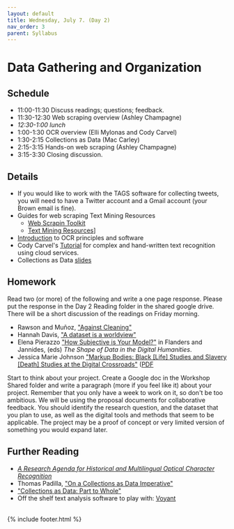 ```yaml
---
layout: default
title: Wednesday, July 7. (Day 2)
nav_order: 3
parent: Syllabus
---
```

# Data Gathering and Organization

## Schedule

* 11:00-11:30 Discuss readings; questions; feedback.
* 11:30-12:30 Web scraping overview (Ashley Champagne)
* _12:30-1:00 lunch_
* 1:00-1:30 OCR overview (Elli Mylonas and Cody Carvel)
* 1:30-2:15 Collections as Data (Mac Carley)
* 2:15-3:15 Hands-on web scraping (Ashley Champagne)
* 3:15-3:30 Closing discussion.


## Details

* If you would like to work with the TAGS software for collecting tweets, you will need to have a Twitter account and a Gmail account (your Brown email is fine).
* Guides for web scraping Text Mining Resources
   * [Web Scrapin Toolkit](https://libguides.brown.edu/web-scrape)
   * [Text Mining Resources](https://libguides.brown.edu/text-mining)]
* [Introduction](http://brown.edu/go/CDS-OCR) to OCR principles and software
* Cody Carvel's [Tutorial](https://ccarvel.github.io/ocr-htr-tutorial/) for complex and hand-written text recognition using cloud services.
* Collections as Data [slides](https://docs.google.com/presentation/d/1pda-P6wyFxWEpcal3IUERaAhU4-UdUiwvkBJ7-IOikc/edit?usp=sharing)

## Homework

Read two (or more) of the following and write a one page response. Please put the response in the Day 2 Reading folder in the shared google drive. There will be a short discussion of the readings on Friday morning.

* Rawson and Muñoz, ["Against Cleaning"](https://dhdebates.gc.cuny.edu/read/untitled-f2acf72c-a469-49d8-be35-67f9ac1e3a60/section/07154de9-4903-428e-9c61-7a92a6f22e51)
* Hannah Davis, ["A dataset is a worldview"](https://towardsdatascience.com/a-dataset-is-a-worldview-5328216dd44d)
* Elena Pierazzo ["How Subjective is Your Model?"](https://search.library.brown.edu/catalog/b8986701) in Flanders and Jannides, (eds) _The Shape of Data in the Digital Humanities_.
*  Jessica Marie Johnson ["Markup Bodies: Black \[Life\] Studies and Slavery \[Death\] Studies at the Digital Crossroads"](https://read.dukeupress.edu/social-text/article-abstract/36/4%20(137)/57/137032/Markup-BodiesBlack-Life-Studies-and-Slavery-Death) ([PDF](https://drive.google.com/file/d/1m2WlzoGqtMOflBbd8ngYhdz35LjLHTCL/view?usp=sharing)

Start to think about your project. Create a Google doc in the Workshop Shared folder and write a paragraph (more if you feel like it) about your project. Remember that you only have a week to work on it, so don't be too ambitious. We will be using the proposal documents for collaborative feedback.  You should identify the research question, and the dataset that you plan to use, as well as the digital tools and methods that seem to be applicable. The project may be a proof of concept or very limited version of something you would expand later.

## Further Reading
* [_A Research Agenda for Historical and Multilingual Optical Character Recognition_](https://repository.library.northeastern.edu/collections/neu:cj82sz060)
* Thomas Padilla, ["On a Collections as Data Imperative"](https://digitalpreservation.gov/meetings/dcs16/tpadilla_OnaCollectionsasDataImperative_final.pdf)
* ["Collections as Data: Part to Whole"](https://collectionsasdata.github.io/part2whole/)
* Off the shelf text analysis software to play with: [Voyant](https://voyant-tools.org/)

<br/>
{% include footer.html %}
